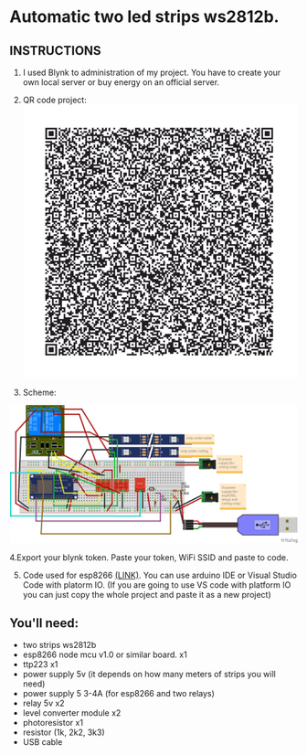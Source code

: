# Automatic two led strips ws2812b.
## INSTRUCTIONS
                
1. I used Blynk to administration of my project. You have to create your own local server or buy energy on an official server.
2. QR code project:
![QR-code](/images/qr_code.jpg)

3. Scheme:

![Schemat](/images/schemat.png)

4.Export your blynk token. Paste your token, WiFi SSID and  paste to code.

5. Code used for esp8266 [(LINK)](https://github.com/Firemanpl/ws2812b-automatic-on-lights/blob/master/src/main.cpp).
You can use arduino IDE or Visual Studio Code with platorm IO. (If you are going to use VS code with platform IO you can just copy the whole project and paste it as a new project)

                
## You'll need:
- two strips ws2812b  
- esp8266 node mcu v1.0 or similar board. x1
- ttp223 x1
- power supply 5v (it depends on how many meters of strips you will need)
- power supply 5 3-4A (for esp8266 and two relays)
- relay 5v x2
- level converter module x2
- photoresistor x1
- resistor (1k, 2k2, 3k3)
- USB cable 
